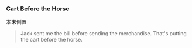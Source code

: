### Cart Before the Horse

本末倒置

> Jack sent me the bill before sending the merchandise. That's putting the cart before the horse.
